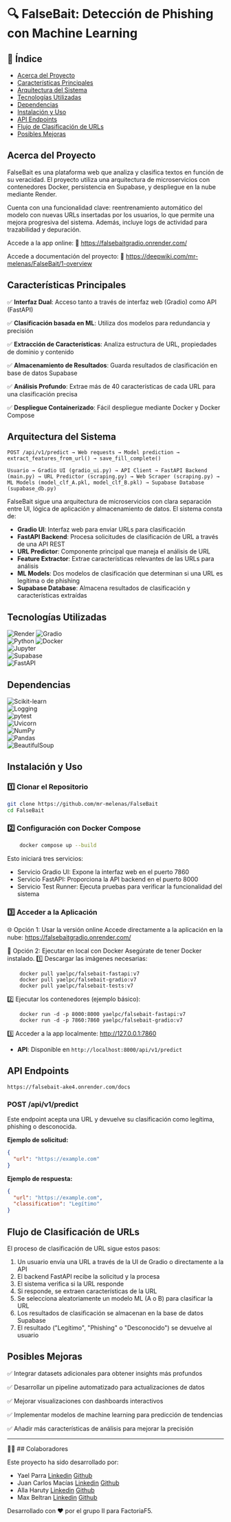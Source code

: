 # 🔍 FalseBait: Detección de Phishing con Machine Learning

## 📌 Índice

- [Acerca del Proyecto](#acerca-del-proyecto)
- [Características Principales](#características-principales)
- [Arquitectura del Sistema](#arquitectura-del-sistema)
- [Tecnologías Utilizadas](#tecnologías-utilizadas)
- [Dependencias](#dependencias)
- [Instalación y Uso](#instalación-y-uso)
- [API Endpoints](#api-endpoints)
- [Flujo de Clasificación de URLs](#flujo-de-clasificación-de-urls)
- [Posibles Mejoras](#posibles-mejoras)

## Acerca del Proyecto

FalseBait es una plataforma web que analiza y clasifica textos en función de su veracidad. El proyecto utiliza una arquitectura de microservicios con contenedores Docker, persistencia en Supabase, y despliegue en la nube mediante Render.

Cuenta con una funcionalidad clave: reentrenamiento automático del modelo con nuevas URLs insertadas por los usuarios, lo que permite una mejora progresiva del sistema. Además, incluye logs de actividad para trazabilidad y depuración.

Accede a la app online:
🔗 https://falsebaitgradio.onrender.com/

Accede a documentación del proyecto: 
🔗 https://deepwiki.com/mr-melenas/FalseBait/1-overview

## Características Principales

✅ **Interfaz Dual**: Acceso tanto a través de interfaz web (Gradio) como API (FastAPI)

✅ **Clasificación basada en ML**: Utiliza dos modelos para redundancia y precisión

✅ **Extracción de Características**: Analiza estructura de URL, propiedades de dominio y contenido

✅ **Almacenamiento de Resultados**: Guarda resultados de clasificación en base de datos Supabase

✅ **Análisis Profundo**: Extrae más de 40 características de cada URL para una clasificación precisa

✅ **Despliegue Containerizado**: Fácil despliegue mediante Docker y Docker Compose

## Arquitectura del Sistema

```
POST /api/v1/predict → Web requests → Model prediction → extract_features_from_url() → save_fill_complete()

Usuario → Gradio UI (gradio_ui.py) → API Client → FastAPI Backend (main.py) → URL Predictor (scraping.py) → Web Scraper (scraping.py) → ML Models (model_clf_A.pkl, model_clf_B.pkl) → Supabase Database (supabase_db.py)
```

FalseBait sigue una arquitectura de microservicios con clara separación entre UI, lógica de aplicación y almacenamiento de datos. El sistema consta de:

- **Gradio UI**: Interfaz web para enviar URLs para clasificación
- **FastAPI Backend**: Procesa solicitudes de clasificación de URL a través de una API REST
- **URL Predictor**: Componente principal que maneja el análisis de URL
- **Feature Extractor**: Extrae características relevantes de las URLs para análisis
- **ML Models**: Dos modelos de clasificación que determinan si una URL es legítima o de phishing
- **Supabase Database**: Almacena resultados de clasificación y características extraídas


## Tecnologías Utilizadas

![Render](https://img.shields.io/badge/-Render-46B7C8?logo=render&logoColor=white) 
![Gradio](https://img.shields.io/badge/-Gradio-FFB400?logo=python&logoColor=black)  
![Python](https://img.shields.io/badge/-Python-3776AB?logo=python&logoColor=white) 
![Docker](https://img.shields.io/badge/-Docker-2496ED?logo=docker&logoColor=white)   
![Jupyter](https://img.shields.io/badge/-Jupyter-FF3C00?logo=jupyter&logoColor=white)  
![Supabase](https://img.shields.io/badge/-Supabase-3ECF8E?logo=supabase&logoColor=white)  
![FastAPI](https://img.shields.io/badge/-FastAPI-009688?logo=fastapi&logoColor=white)

## Dependencias

![Scikit-learn](https://img.shields.io/badge/-Scikit--learn-F7931E?logo=scikit-learn&logoColor=white)  
![Logging](https://img.shields.io/badge/-Logging-4B8BBE?logo=python&logoColor=white)  
![pytest](https://img.shields.io/badge/-pytest-0A9EDC?logo=pytest&logoColor=white)  
![Uvicorn](https://img.shields.io/badge/-Uvicorn-7A2A8B?logo=uvicorn&logoColor=white)  
![NumPy](https://img.shields.io/badge/-NumPy-013243?logo=numpy&logoColor=white)  
![Pandas](https://img.shields.io/badge/-Pandas-150458?logo=pandas&logoColor=white)  
![BeautifulSoup](https://img.shields.io/badge/-BeautifulSoup-8B2A2A?logo=python&logoColor=white)


## Instalación y Uso

### 1️⃣ Clonar el Repositorio
```bash
git clone https://github.com/mr-melenas/FalseBait
cd FalseBait
```

### 2️⃣ Configuración con Docker Compose
```bash
    docker compose up --build
```

Esto iniciará tres servicios:
- Servicio Gradio UI: Expone la interfaz web en el puerto 7860
- Servicio FastAPI: Proporciona la API backend en el puerto 8000
- Servicio Test Runner: Ejecuta pruebas para verificar la funcionalidad del sistema

### 3️⃣ Acceder a la Aplicación
🌐 Opción 1: Usar la versión online
    Accede directamente a la aplicación en la nube:
    https://falsebaitgradio.onrender.com/

🧪 Opción 2: Ejecutar en local con Docker
Asegúrate de tener Docker instalado.
1️⃣ Descargar las imágenes necesarias:
```
    docker pull yaelpc/falsebait-fastapi:v7  
    docker pull yaelpc/falsebait-gradio:v7  
    docker pull yaelpc/falsebait-tests:v7
```

2️⃣ Ejecutar los contenedores (ejemplo básico):
```
    docker run -d -p 8000:8000 yaelpc/falsebait-fastapi:v7  
    docker run -d -p 7860:7860 yaelpc/falsebait-gradio:v7 
```

3️⃣ Acceder a la app localmente:
http://127.0.0.1:7860
- **API**: Disponible en `http://localhost:8000/api/v1/predict`

## API Endpoints
    https://falsebait-ake4.onrender.com/docs

### POST /api/v1/predict

Este endpoint acepta una URL y devuelve su clasificación como legítima, phishing o desconocida.

**Ejemplo de solicitud:**
```json
{
  "url": "https://example.com"
}
```

**Ejemplo de respuesta:**
```json
{
  "url": "https://example.com",
  "classification": "Legítimo"
}
```

## Flujo de Clasificación de URLs

El proceso de clasificación de URL sigue estos pasos:

1. Un usuario envía una URL a través de la UI de Gradio o directamente a la API
2. El backend FastAPI recibe la solicitud y la procesa
3. El sistema verifica si la URL responde
4. Si responde, se extraen características de la URL
5. Se selecciona aleatoriamente un modelo ML (A o B) para clasificar la URL
6. Los resultados de clasificación se almacenan en la base de datos Supabase
7. El resultado ("Legítimo", "Phishing" o "Desconocido") se devuelve al usuario

## Posibles Mejoras

✅ Integrar datasets adicionales para obtener insights más profundos

✅ Desarrollar un pipeline automatizado para actualizaciones de datos

✅ Mejorar visualizaciones con dashboards interactivos

✅ Implementar modelos de machine learning para predicción de tendencias

✅ Añadir más características de análisis para mejorar la precisión

---

🧑‍💻 ## Colaboradores

Este proyecto ha sido desarrollado por:

- Yael Parra  [Linkedin](https://www.linkedin.com/in/yael-parra/) [Github](https://github.com/Yael-Parra)
- Juan Carlos Macías [Linkedin](https://www.linkedin.com/in/juancarlosmacias/) [Github](https://github.com/juancmacias)
- Alla Haruty [Linkedin](https://www.linkedin.com/in/allaharuty/) [Github](https://github.com/alharuty)
- Max Beltran [Linkedin](https://www.linkedin.com/in/max-beltran/) [Github](https://github.com/mr-melenas)


Desarrollado con ❤️ por el grupo II para FactoriaF5.